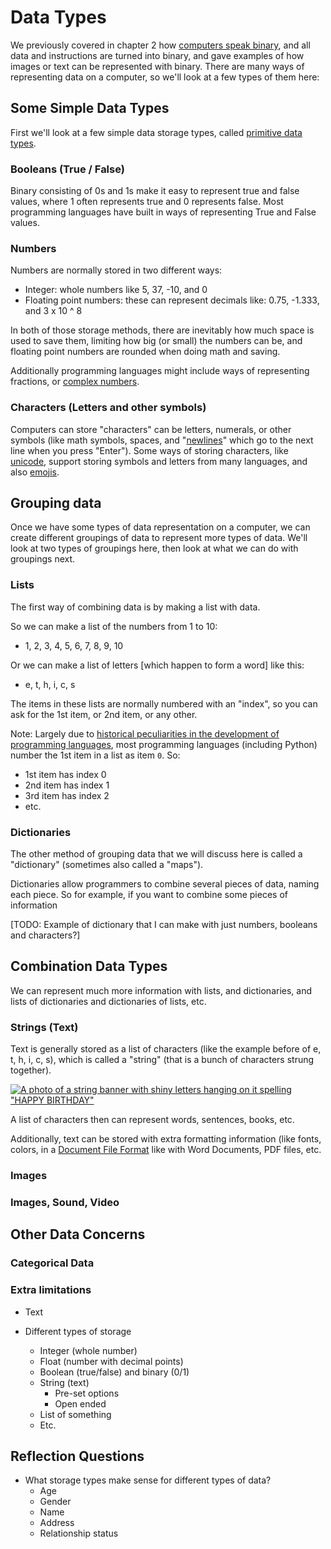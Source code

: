 # Data Types

We previously covered in chapter 2 how [computers speak binary](../../ch02_definitions/03_automation/03_binary.html), and all data and instructions are turned into binary, and gave examples of how images or text can be represented with binary. There are many ways of representing data on a computer, so we'll look at a few types of them here:

## Some Simple Data Types

First we'll look at a few simple data storage types, called [primitive data types](https://en.wikipedia.org/wiki/Primitive_data_type).

### Booleans (True / False)
Binary consisting of 0s and 1s make it easy to represent true and false values, where 1 often represents true and 0 represents false. Most programming languages have built in ways of representing True and False values.

### Numbers
Numbers are normally stored in two different ways:
- Integer: whole numbers like 5, 37, -10, and 0
- Floating point numbers: these can represent decimals like: 0.75, -1.333, and 3 x 10 ^ 8

In both of those storage methods, there are inevitably how much space is used to save them, limiting how big (or small) the numbers can be, and floating point numbers are rounded when doing math and saving.

Additionally programming languages might include ways of representing fractions, or [complex numbers](https://en.wikipedia.org/wiki/Complex_number).

### Characters (Letters and other symbols)
Computers can store "characters" can be letters, numerals, or other symbols (like math symbols, spaces, and "[newlines](https://en.wikipedia.org/wiki/Newline)" which go to the next line when you press "Enter"). Some ways of storing characters, like [unicode](https://en.wikipedia.org/wiki/Unicode), support storing symbols and letters from many languages, and also [emojis](https://unicode.org/emoji/charts/full-emoji-list.html).


## Grouping data

Once we have some types of data representation on a computer, we can create different groupings of data to represent more types of data. We'll look at two types of groupings here, then look at what we can do with groupings next.

### Lists
The first way of combining data is by making a list with data.

So we can make a list of the numbers from 1 to 10:
 - 1, 2, 3, 4, 5, 6, 7, 8, 9, 10

Or we can make a list of letters [which happen to form a word] like this:
 - e, t, h, i, c, s

 The items in these lists are normally numbered with an "index", so you can ask for the 1st item, or 2nd item, or any other.

Note: Largely due to [historical peculiarities in the development of programming languages](https://en.wikipedia.org/wiki/Zero-based_numbering#Origin), most programming languages (including Python) number the 1st item in a list as item `0`. So:
- 1st item has index 0
- 2nd item has index 1
- 3rd item has index 2
- etc.

### Dictionaries
The other method of grouping data that we will discuss here is called a "dictionary" (sometimes also called a "maps").

Dictionaries allow programmers to combine several pieces of data, naming each piece. So for example, if you want to combine some pieces of information

[TODO: Example of dictionary that I can make with just numbers, booleans and characters?]


## Combination Data Types
We can represent much more information with lists, and dictionaries, and lists of dictionaries and dictionaries of lists, etc.

### Strings (Text)
Text is generally stored as a list of characters (like the example before of e, t, h, i, c, s), which is called a "string" (that is a bunch of characters strung together).

[![A photo of a string banner with shiny letters hanging on it spelling "HAPPY BIRTHDAY"](happy_birthday_banner.jpg)](https://www.pexels.com/photo/a-rocking-horse-and-birthday-decorations-7600328/)

A list of characters then can represent words, sentences, books, etc.

Additionally, text can be stored with extra formatting information (like fonts, colors, in a [Document File Format](https://en.wikipedia.org/wiki/Document_file_format) like with Word Documents, PDF files, etc.

### Images


### Images, Sound, Video

## Other Data Concerns

### Categorical Data


### Extra limitations
 - Text


- Different types of storage
  - Integer (whole number)
  - Float (number with decimal points)
  - Boolean (true/false) and binary (0/1)
  - String (text)
    - Pre-set options
    - Open ended
  - List of something
  - Etc.

## Reflection Questions
- What storage types make sense for different types of data?
  - Age
  - Gender
  - Name
  - Address
  - Relationship status
